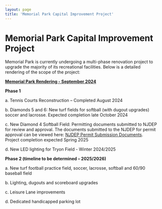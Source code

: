 ```yaml
---
layout: page
title: 'Memorial Park Capital Improvement Project'
---
```


# Memorial Park Capital Improvement Project

Memorial Park is currently undergoing a multi-phase renovation project to upgrade the majority of its recreational facilities. Below is a detailed rendering of the scope of the project: 

[**Memorial Park Rendering - September 2024**](https://storage.googleapis.com/static.rutherford-nj.com/memorial-field/Memorial%20Park%20Rendering.pdf)


**Phase 1**

  a.	Tennis Courts Reconstruction – Completed August 2024
  
  b.	Diamonds 5 and 6: New turf fields for softball (with dugout upgrades) soccer and lacrosse.  Expected completion late October 2024
  
  c.	New Diamond 4 Softball Field: Permitting documents submitted to NJDEP for review and approval. The documents submitted to the NJDEP for permit approval can be viewed here: [NJDEP Permit Submission Documents](./NJDEP-permit-submission/).  Project completion expected Spring 2025
  
  d.	New LED lighting for Tryon Field -  Winter 2024/2025

**Phase 2 (timeline to be determined – 2025/2026)**

  a.	New turf football practice field, soccer, lacrosse, softball and 60/90 baseball field

  b.	Lighting, dugouts and scoreboard upgrades
  
  c.	Leisure Lane improvements
  
  d.	Dedicated handicapped parking lot





